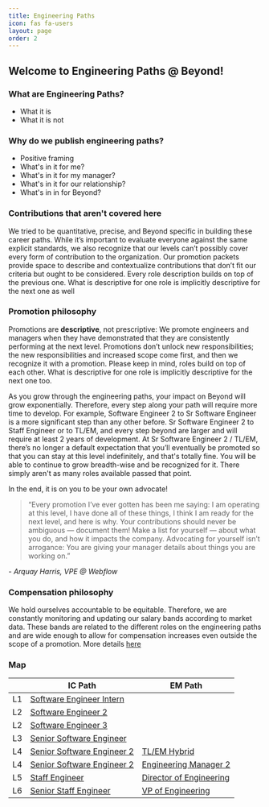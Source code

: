 ```yaml
---
title: Engineering Paths
icon: fas fa-users
layout: page
order: 2
---
```


## Welcome to Engineering Paths @ Beyond!

### What are Engineering Paths?
- What it is
- What it is not

### Why do we publish engineering paths?
- Positive framing
- What's in it for me?
- What's in it for my manager?
- What's in it for our relationship?
- What's in in for Beyond?

### Contributions that aren't covered here
We tried to be quantitative, precise, and Beyond specific in building these career paths. While it’s important to evaluate everyone against the same explicit standards, we also recognize that our levels can’t possibly cover every form of contribution to the organization. Our promotion packets provide space to describe and contextualize contributions that don’t fit our criteria but ought to be considered. Every role description builds on top of the previous one. What is descriptive for one role is implicitly descriptive for the next one as well

### Promotion philosophy
Promotions are **descriptive**, not prescriptive: We promote engineers and managers when they have demonstrated that they are consistently performing at the next level. Promotions don’t unlock new responsibilities; the new responsibilities and increased scope come first, and then we recognize it with a promotion. Please keep in mind, roles build on top of each other. What is descriptive for one role is implicitly descriptive for the next one too.

As you grow through the engineering paths, your impact on Beyond will grow exponentially. Therefore, every step along your path will require more time to develop. For example, Software Engineer 2 to Sr Software Engineer is a more significant step than any other before. Sr Software Engineer 2 to Staff Engineer or to TL/EM, and every step beyond are larger and will require at least 2 years of development. At Sr Software Engineer 2 / TL/EM, there’s no longer a default expectation that you’ll eventually be promoted so that you can stay at this level indefinitely, and that's totally fine. You will be able to continue to grow breadth-wise and be recognized for it. There simply aren't as many roles available passed that point.

In the end, it is on you to be your own advocate! 
> “Every promotion I’ve ever gotten has been me saying: I am operating at this level, I have done all of these things, I think I am ready for the next level, and here is why. Your contributions should never be ambiguous — document them! Make a list for yourself — about what you do, and how it impacts the company. Advocating for yourself isn’t arrogance: You are giving your manager details about things you are working on.” 

_- Arquay Harris, VPE @ Webflow_

### Compensation philosophy
We hold ourselves accountable to be equitable. Therefore, we are constantly monitoring and updating our salary bands according to market data. These bands are related to the different roles on the engineering paths and are wide enough to allow for compensation increases even outside the scope of a promotion. More details [here](https://app.tettra.co/teams/beyondpricing/pages/compensation)

### Map

| | IC Path | EM Path |
|---|---|---|
| L1 | [Software Engineer Intern](software_engineer_intern.html) | |
| L2 | [Software Engineer 2](software_engineer_2.html) | |
| L2 | [Software Engineer 3](software_engineer_3.html) | |
| L3 | [Senior Software Engineer](sr_software_engineer.html) | |
| L4 | [Senior Software Engineer 2](sr_software_engineer_2.html) | [TL/EM Hybrid](tech_lead_engineering_manager_hybrid.html) |
| L4 | [Senior Software Engineer 2](sr_software_engineer_2.html) | [Engineering Manager 2](engineering_manager_2.html) |
| L5 | [Staff Engineer](staff_engineer.html) | [Director of Engineering](director_of_engineering.html) |
| L6 | [Senior Staff Engineer](sr_staff_engineer.html) | [VP of Engineering](vp_of_engineering.html) |
